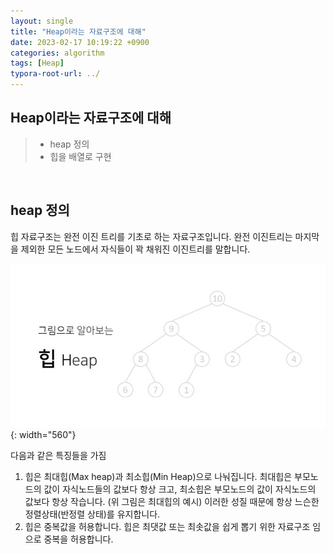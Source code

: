 ```yaml
---
layout: single
title: "Heap이라는 자료구조에 대해"
date: 2023-02-17 10:19:22 +0900
categories: algorithm
tags: [Heap]
typora-root-url: ../
---
```


## Heap이라는 자료구조에 대해
> - heap 정의
> - 힙을 배열로 구현

<br>

## heap 정의

힙 자료구조는 완전 이진 트리를 기초로 하는 자료구조입니다. 완전 이진트리는 마지막을 제외한 모든 노드에서 자식들이 꽉 채워진 이진트리를 말합니다.

![heapthumb](/images/2023-02-17-about-heap/heapthumb.jpg){: width="560"}



다음과 같은 특징들을 가짐

1. 힙은 최대힙(Max heap)과 최소힙(Min Heap)으로 나눠집니다. 최대힙은 부모노드의 값이 자식노드들의 값보다 항상 크고, 최소힙은 부모노드의 값이 자식노드의 값보다 항상 작습니다. (위 그림은 최대힙의 예시)
이러한 성질 때문에 항상 느슨한 정렬상태(반정렬 상태)를 유지합니다.
2. 힙은 중복값을 허용합니다. 힙은 최댓값 또는 최솟값을 쉽게 뽑기 위한 자료구조 임으로 중복을 허용합니다.




<br>





